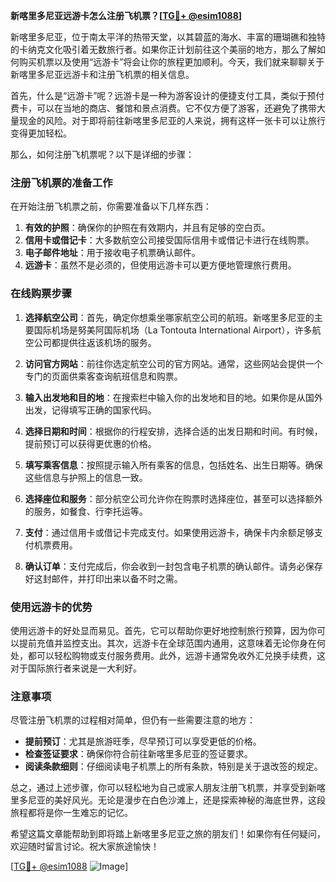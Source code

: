 **新喀里多尼亚远游卡怎么注册飞机票？[[TG💪+ @esim1088](https://t.me/s/esim1088)]**

新喀里多尼亚，位于南太平洋的热带天堂，以其碧蓝的海水、丰富的珊瑚礁和独特的卡纳克文化吸引着无数旅行者。如果你正计划前往这个美丽的地方，那么了解如何购买机票以及使用“远游卡”将会让你的旅程更加顺利。今天，我们就来聊聊关于新喀里多尼亚远游卡和注册飞机票的相关信息。

首先，什么是“远游卡”呢？远游卡是一种为游客设计的便捷支付工具，类似于预付费卡，可以在当地的商店、餐馆和景点消费。它不仅方便了游客，还避免了携带大量现金的风险。对于即将前往新喀里多尼亚的人来说，拥有这样一张卡可以让旅行变得更加轻松。

那么，如何注册飞机票呢？以下是详细的步骤：

### 注册飞机票的准备工作

在开始注册飞机票之前，你需要准备以下几样东西：
1. **有效的护照**：确保你的护照在有效期内，并且有足够的空白页。
2. **信用卡或借记卡**：大多数航空公司接受国际信用卡或借记卡进行在线购票。
3. **电子邮件地址**：用于接收电子机票确认邮件。
4. **远游卡**：虽然不是必须的，但使用远游卡可以更方便地管理旅行费用。

### 在线购票步骤

1. **选择航空公司**：首先，确定你想乘坐哪家航空公司的航班。新喀里多尼亚的主要国际机场是努美阿国际机场（La Tontouta International Airport），许多航空公司都提供往返该机场的服务。

2. **访问官方网站**：前往你选定航空公司的官方网站。通常，这些网站会提供一个专门的页面供乘客查询航班信息和购票。

3. **输入出发地和目的地**：在搜索栏中输入你的出发地和目的地。如果你是从国外出发，记得填写正确的国家代码。

4. **选择日期和时间**：根据你的行程安排，选择合适的出发日期和时间。有时候，提前预订可以获得更优惠的价格。

5. **填写乘客信息**：按照提示输入所有乘客的信息，包括姓名、出生日期等。确保这些信息与护照上的信息一致。

6. **选择座位和服务**：部分航空公司允许你在购票时选择座位，甚至可以选择额外的服务，如餐食、行李托运等。

7. **支付**：通过信用卡或借记卡完成支付。如果使用远游卡，确保卡内余额足够支付机票费用。

8. **确认订单**：支付完成后，你会收到一封包含电子机票的确认邮件。请务必保存好这封邮件，并打印出来以备不时之需。

### 使用远游卡的优势

使用远游卡的好处显而易见。首先，它可以帮助你更好地控制旅行预算，因为你可以提前充值并监控支出。其次，远游卡在全球范围内通用，这意味着无论你身在何处，都可以轻松购物或支付服务费用。此外，远游卡通常免收外汇兑换手续费，这对于国际旅行者来说是一大利好。

### 注意事项

尽管注册飞机票的过程相对简单，但仍有一些需要注意的地方：
- **提前预订**：尤其是旅游旺季，尽早预订可以享受更低的价格。
- **检查签证要求**：确保你符合前往新喀里多尼亚的签证要求。
- **阅读条款细则**：仔细阅读电子机票上的所有条款，特别是关于退改签的规定。

总之，通过上述步骤，你可以轻松地为自己或家人朋友注册飞机票，并享受到新喀里多尼亚的美好风光。无论是漫步在白色沙滩上，还是探索神秘的海底世界，这段旅程都将是你一生难忘的记忆。

希望这篇文章能帮助到即将踏上新喀里多尼亚之旅的朋友们！如果你有任何疑问，欢迎随时留言讨论。祝大家旅途愉快！

[[TG💪+ @esim1088](https://t.me/s/esim1088) ![Image](https://i.postimg.cc/4NQfJmqS/Snipaste-2025-05-13-00-14-12.png)]